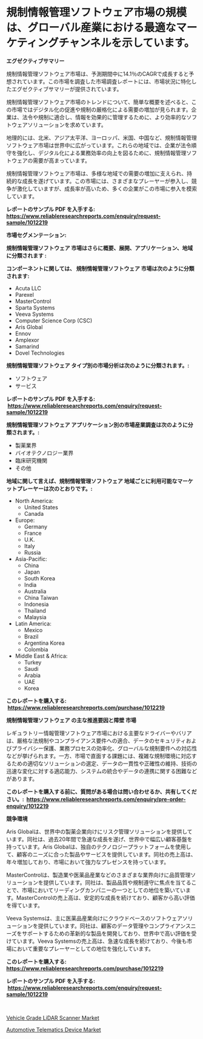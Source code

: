 <p><h1>規制情報管理ソフトウェア市場の規模は、グローバル産業における最適なマーケティングチャンネルを示しています。</h1></p><p><strong>エグゼクティブサマリー</strong></p>
<p><p>規制情報管理ソフトウェア市場は、予測期間中に14.1％のCAGRで成長すると予想されています。この市場を調査した市場調査レポートには、市場状況に特化したエグゼクティブサマリーが提供されています。</p><p>規制情報管理ソフトウェア市場のトレンドについて、簡単な概要を述べると、この市場ではデジタル化の促進や規制の厳格化による需要の増加が見られます。企業は、法令や規制に適合し、情報を効果的に管理するために、より効率的なソフトウェアソリューションを求めています。</p><p>地理的には、北米、アジア太平洋、ヨーロッパ、米国、中国など、規制情報管理ソフトウェア市場は世界中に広がっています。これらの地域では、企業が法令順守を強化し、デジタル化による業務効率の向上を図るために、規制情報管理ソフトウェアの需要が高まっています。</p><p>規制情報管理ソフトウェア市場は、多様な地域での需要の増加に支えられ、持続的な成長を遂げています。この市場には、さまざまなプレーヤーが参入し、競争が激化していますが、成長率が高いため、多くの企業がこの市場に参入を模索しています。</p></p>
<p><strong>レポートのサンプル PDF を入手する: <a href="https://www.reliableresearchreports.com/enquiry/request-sample/1012219">https://www.reliableresearchreports.com/enquiry/request-sample/1012219</a></strong></p>
<p><strong>市場セグメンテーション:</strong></p>
<p><strong> 規制情報管理ソフトウェア 市場はさらに概要、展開、アプリケーション、地域に分類されます :</strong></p>
<p><strong>コンポーネントに関しては、 規制情報管理ソフトウェア 市場は次のように分類されます: &nbsp;</strong></p>
<p><ul><li>Acuta LLC</li><li>Parexel</li><li>MasterControl</li><li>Sparta Systems</li><li>Veeva Systems</li><li>Computer Science Corp (CSC)</li><li>Aris Global</li><li>Ennov</li><li>Amplexor</li><li>Samarind</li><li>Dovel Technologies</li></ul></p>
<p><strong> 規制情報管理ソフトウェア タイプ別の市場分析は次のように分類されます。:</strong></p>
<p><ul><li>ソフトウェア</li><li>サービス</li></ul></p>
<p><strong>レポートのサンプル PDF を入手する: &nbsp;<a href="https://www.reliableresearchreports.com/enquiry/request-sample/1012219">https://www.reliableresearchreports.com/enquiry/request-sample/1012219</a></strong></p>
<p><strong> 規制情報管理ソフトウェア アプリケーション別の市場産業調査は次のように分類されます。:</strong></p>
<p><ul><li>製薬業界</li><li>バイオテクノロジー業界</li><li>臨床研究機関</li><li>その他</li></ul></p>
<p><strong>地域に関して言えば、規制情報管理ソフトウェア 地域ごとに利用可能なマーケットプレーヤーは次のとおりです。:</strong></p>
<p><ul>
    <li>
        North America:
        <ul>
            <li>United States</li>
            <li>Canada</li>
        </ul>
    </li>
    <li>
        Europe:
        <ul>
            <li>Germany</li>
            <li>France</li>
            <li>U.K.</li>
            <li>Italy</li>
            <li>Russia</li>
        </ul>
    </li>
    <li>
        Asia-Pacific:
        <ul>
            <li>China</li>
            <li>Japan</li>
            <li>South Korea</li>
            <li>India</li>
            <li>Australia</li>
            <li>China Taiwan</li>
            <li>Indonesia</li>
            <li>Thailand</li>
            <li>Malaysia</li>
        </ul>
    </li>
    <li>
        Latin America:
        <ul>
            <li>Mexico</li>
            <li>Brazil</li>
            <li>Argentina Korea</li>
            <li>Colombia</li>
        </ul>
    </li>
    <li>
        Middle East & Africa:
        <ul>
            <li>Turkey</li>
            <li>Saudi</li>
            <li>Arabia</li>
            <li>UAE</li>
            <li>Korea</li>
        </ul>
    </li>
    </ul></p>
<p><strong>このレポートを購入する: &nbsp;<a href="https://www.reliableresearchreports.com/purchase/1012219">https://www.reliableresearchreports.com/purchase/1012219</a></strong></p>
<p><strong>規制情報管理ソフトウェア の主な推進要因と障壁 市場</strong></p>
<p><p>レギュラトリー情報管理ソフトウェア市場における主要なドライバーやバリアは、厳格な法規制やコンプライアンス要件への適合、データのセキュリティおよびプライバシー保護、業務プロセスの効率化、グローバルな規制要件への対応性などが挙げられます。一方、市場で直面する課題には、複雑な規制環境に対応するための適切なソリューションの選定、データの一貫性や正確性の維持、技術の迅速な変化に対する適応能力、システムの統合やデータの連携に関する困難などがあります。</p></p>
<p><strong>このレポートを購入する前に、質問がある場合は問い合わせるか、共有してください。:&nbsp; <a href="https://www.reliableresearchreports.com/enquiry/pre-order-enquiry/1012219">https://www.reliableresearchreports.com/enquiry/pre-order-enquiry/1012219</a></strong></p>
<p><strong>競争環境</strong></p>
<p><p>Aris Globalは、世界中の製薬企業向けにリスク管理ソリューションを提供しています。同社は、過去20年間で急速な成長を遂げ、世界中で幅広い顧客基盤を持っています。Aris Globalは、独自のテクノロジープラットフォームを使用して、顧客のニーズに合った製品やサービスを提供しています。同社の売上高は、年々増加しており、市場において強力なプレゼンスを持っています。</p><p>MasterControlは、製造業や医薬品産業などのさまざまな業界向けに品質管理ソリューションを提供しています。同社は、製品品質や規制遵守に焦点を当てることで、市場においてリーディングカンパニーの一つとしての地位を築いています。MasterControlの売上高は、安定的な成長を続けており、顧客から高い評価を得ています。</p><p>Veeva Systemsは、主に医薬品産業向けにクラウドベースのソフトウェアソリューションを提供しています。同社は、顧客のデータ管理やコンプライアンスニーズをサポートするための革新的な製品を開発しており、世界中で高い評価を受けています。Veeva Systemsの売上高は、急速な成長を続けており、今後も市場において重要なプレーヤーとしての地位を強化しています。</p></p>
<p><strong>このレポートを購入する: &nbsp; <a href="https://www.reliableresearchreports.com/purchase/1012219">https://www.reliableresearchreports.com/purchase/1012219</a></strong></p>
<p><strong>レポートのサンプル PDF を入手する: &nbsp;<a href="https://www.reliableresearchreports.com/enquiry/request-sample/1012219">https://www.reliableresearchreports.com/enquiry/request-sample/1012219</a></strong><strong></strong></p>
<p>&nbsp;</p>
<p><p><a href="https://cedar-agate-3da.notion.site/Vehicle-Grade-LiDAR-Scanner-Market-Analysis-Examines-its-Scope-on-Growth-Opportunities-and-Forecast-713ae153f22f4327ae8663c3faccef10">Vehicle Grade LiDAR Scanner Market</a></p><p><a href="https://copper-carbon-84f.notion.site/Automotive-Telematics-Device-Market-Provides-a-Comprehensive-Analysis-Including-a-Macro-Overview-of--72764838b3a44664b7f3b3ca9a0110c9">Automotive Telematics Device Market</a></p></p>